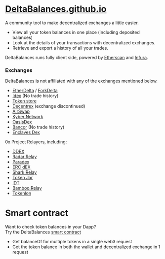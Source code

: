 # [DeltaBalances.github.io](https://deltabalances.github.io)
A community tool to make decentralized exchanges a little easier.
+ View all your token balances in one place (including deposited balances)
+ Look at the details of your transactions with decentralized exchanges.
+ Retrieve and export a history of all your trades.

DeltaBalances runs fully client side, powered by [Etherscan](https://etherscan.io) and [Infura](https://infura.io).

### Exchanges
DeltaBalances is not affiliated with any of the exchanges mentioned below.
+ [EtherDelta](https://etherdelta.com) / [ForkDelta](https://forkdelta.github.io)
+ [Idex](https://idex.market) (No trade history)
+ [Token store](https://token.store)
+ [Decentrex](https://decentrex.com) (exchange discontinued)
+ [AirSwap](https://airswap.io)
+ [Kyber Network](https://kyber.network)
+ [OasisDex](https://oasisdex.com)
+ [Bancor](https://bancor.network) (No trade history)
+ [Enclaves Dex](https://enclaves.io)

0x Project Relayers, including:
+ [DDEX](https://ddex.io/)
+ [Radar Relay](https://radarrelay.com/)
+ [Paradex](https://paradex.io/)
+ [ERC dEX](https://ercdex.com/)
+ [Shark Relay](https://sharkrelay.com)
+ [Token Jar](https://tokenjar.io)
+ [IDT](https://idtexchange.com)
+ [Bamboo Relay](https://bamboorelay.com)
+ [Tokenlon](https://tokenlon.token.im/tokenlon)


# Smart contract
Want to check token balances in your Dapp?  
Try the DeltaBalances [smart contract](https://etherscan.io/address/0x3e25f0ba291f202188ae9bda3004a7b3a803599a#code) 
+ Get balanceOf for multiple tokens in a single web3 request
+ Get the token balance in both the wallet and decentralized exchange in 1 request

